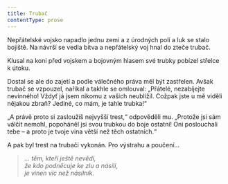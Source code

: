 ```yaml
---
title: Trubač
contentType: prose
---
```


  

Nepřátelské vojsko napadlo jednu zemi a z úrodných polí a luk se stalo bojiště. Na návrší se vedla bitva a nepřátelský voj hnal do zteče trubač.

Klusal na koni před vojskem a bojovným hlasem své trubky pobízel střelce k útoku.

Dostal se ale do zajetí a podle válečného práva měl být zastřelen. Avšak trubač se vzpouzel, naříkal a takhle se omlouval: „Přátelé, nezabíjejte nevinného! Vždyť já jsem nikomu z vašich neublížil. Cožpak jste u mě viděli nějakou zbraň? Jediné, co mám, je tahle trubka!“

„A právě proto si zasloužíš nejvyšší trest,“ odpověděli mu. „Pro­tože jsi sám válčit nemohl, popoháněl jsi svou trubkou do boje ostatní! Oni poslouchali tebe – a proto je tvoje vina větší než těch ostatních.“

A pak byl trest na trubači vykonán. Pro výstrahu a poučení…

> _… těm, kteří ještě nevědí,  
> že kdo podněcuje ke zlu a násilí,  
> je vinen víc než násilník._
